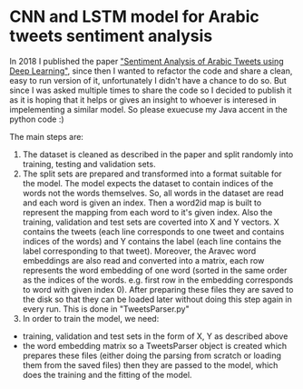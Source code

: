 # CNN and LSTM model for Arabic tweets sentiment analysis

In 2018 I published the paper ["Sentiment Analysis of Arabic Tweets using Deep Learning"](https://www.sciencedirect.com/science/article/pii/S1877050918321689), since then I wanted to refactor the code and share a clean, easy to run version of it, unfortunately I didn't have a chance to do so. But since I was asked multiple times to share the code so I decided to publish it as it is hoping that it helps or gives an insight to whoever is interesed in impelementing a similar model. So please exuecuse my Java accent in the python code :)

The main steps are:
1. The dataset is cleaned as described in the paper and split randomly into training, testing and validation sets.
2. The split sets are prepared and transformed into a format suitable for the model. The model expects the dataset to contain indices of the words not the words themselves. So, all words in the dataset are read and each word is given an index. Then a word2id map is built to represent the mapping from each word to it's given index. Also the training, validation and test sets are coverted into X and Y vectors. X contains the tweets (each line corresponds to one tweet and contains indices of the words) and Y contains the label (each line contains the label corresponding to that tweet). Moreover, the Aravec word embeddings are also read and converted into a matrix, each row represents the word embedding of one word (sorted in the same order as the indices of the words. e.g. first row in the embedding corresponds to word with given index 0). After preparing these files they are saved to the disk so that they can be loaded later without doing this step again in every run. This is done in "TweetsParser.py"
3. In order to train the model, we need:
- training, validation and test sets in the form of X, Y as described above
- the word embedding matrix
so a TweetsParser object is created which prepares these files (either doing the parsing from scratch or loading them from the saved files)
then they are passed to the model, which does the training and the fitting of the model.

